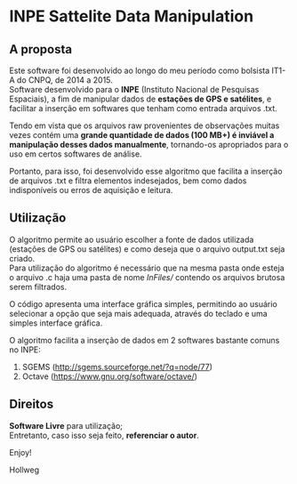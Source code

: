 # INPE Sattelite Data Manipulation

## A proposta

Este software foi desenvolvido ao longo do meu período como bolsista IT1-A do CNPQ, de 2014 a 2015. </br>
Software desenvolvido para o **INPE** (Instituto Nacional de Pesquisas Espaciais), a fim de manipular dados de **estações de GPS e satélites**, e facilitar a inserção em softwares que tenham como entrada arquivos .txt. 

Tendo em vista que os arquivos raw provenientes de observações muitas vezes contém uma **grande quantidade de dados (100 MB+) é inviável a manipulação desses dados manualmente**, tornando-os apropriados para o uso em certos softwares de análise. </br> 

Portanto, para isso, foi desenvolvido esse algoritmo que facilita a inserção de arquivos .txt e filtra elementos indesejados, bem como dados indisponíveis ou erros de aquisição e leitura. </br> 

## Utilização

O algoritmo permite ao usuário escolher a fonte de dados utilizada (estações de GPS ou satélites) e como deseja que o arquivo output.txt seja criado. </br>
Para utilização do algoritmo é necessário que na mesma pasta onde esteja o arquivo .c haja uma pasta de nome _InFiles/_ contendo os arquivos brutosa serem filtrados. 

O código apresenta uma interface gráfica simples, permitindo ao usuário selecionar a opção que seja mais adequada, através do teclado e uma simples interface gráfica. 

O algoritmo facilita a inserção de dados em 2 softwares bastante comuns no INPE: 

1. SGEMS (http://sgems.sourceforge.net/?q=node/77) </br>
2. Octave (https://www.gnu.org/software/octave/)

## Direitos

**Software Livre** para utilização; </br>
Entretanto, caso isso seja feito, **referenciar o autor**.


Enjoy!

Hollweg

